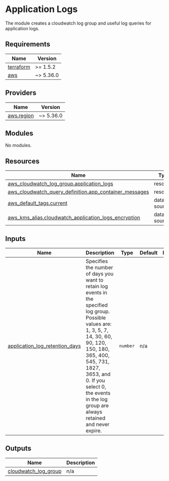 # Application Logs

The module creates a cloudwatch log group and useful log queries for application logs.

<!-- BEGIN_TF_DOCS -->
## Requirements

| Name | Version |
|------|---------|
| <a name="requirement_terraform"></a> [terraform](#requirement\_terraform) | >= 1.5.2 |
| <a name="requirement_aws"></a> [aws](#requirement\_aws) | ~> 5.36.0 |

## Providers

| Name | Version |
|------|---------|
| <a name="provider_aws.region"></a> [aws.region](#provider\_aws.region) | ~> 5.36.0 |

## Modules

No modules.

## Resources

| Name | Type |
|------|------|
| [aws_cloudwatch_log_group.application_logs](https://registry.terraform.io/providers/hashicorp/aws/latest/docs/resources/cloudwatch_log_group) | resource |
| [aws_cloudwatch_query_definition.app_container_messages](https://registry.terraform.io/providers/hashicorp/aws/latest/docs/resources/cloudwatch_query_definition) | resource |
| [aws_default_tags.current](https://registry.terraform.io/providers/hashicorp/aws/latest/docs/data-sources/default_tags) | data source |
| [aws_kms_alias.cloudwatch_application_logs_encryption](https://registry.terraform.io/providers/hashicorp/aws/latest/docs/data-sources/kms_alias) | data source |

## Inputs

| Name | Description | Type | Default | Required |
|------|-------------|------|---------|:--------:|
| <a name="input_application_log_retention_days"></a> [application\_log\_retention\_days](#input\_application\_log\_retention\_days) | Specifies the number of days you want to retain log events in the specified log group. Possible values are: 1, 3, 5, 7, 14, 30, 60, 90, 120, 150, 180, 365, 400, 545, 731, 1827, 3653, and 0. If you select 0, the events in the log group are always retained and never expire. | `number` | n/a | yes |

## Outputs

| Name | Description |
|------|-------------|
| <a name="output_cloudwatch_log_group"></a> [cloudwatch\_log\_group](#output\_cloudwatch\_log\_group) | n/a |
<!-- END_TF_DOCS -->
